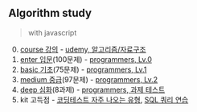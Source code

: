 ## Algorithm study
> with javascript

0. [course 강의](/course/README.md) - [udemy, 알고리즘/자료구조](https://www.udemy.com/course/best-javascript-data-structures/)
1. [enter 입문](/enter/README.md)(100문제) - [programmers, Lv.0](https://school.programmers.co.kr/learn/challenges/beginner?order=acceptance_desc&languages=javascript)
2. [basic 기초](/basic/README.md)(75문제) - [programmers, Lv.1](https://school.programmers.co.kr/learn/challenges?order=recent&languages=javascript&page=1&levels=1)
3. [medium 중급](/medium/README.md)(97문제) - [programmers, Lv.2](https://school.programmers.co.kr/learn/challenges?order=recent&languages=javascript&page=1&levels=2)
4. [deep 심화](/deep/README.md)(8과제) - [programmers, 과제 테스트](https://school.programmers.co.kr/skill_check_assignments)
5. kit 고득점 - [코딩테스트 자주 나오는 유형](/kit/CodingTest.md), [SQL 쿼리 연습](/kit/SQL.md)